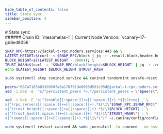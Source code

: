 ```yaml
---
hide_table_of_contents: false
title: State sync
sidebar_position: 4
---
```


<div class="h1-with-icon icon-jackal">
# State sync
</div>
###### Chain ID: `mesomelas-1` | Current Node Version: `vcanary-17-gb6ed8056`

```bash
SNAP_RPC=https://jackal-t-rpc.noders.services:443 && \
LATEST_HEIGHT=$(curl -s $SNAP_RPC/block | jq -r .result.block.header.height); \
BLOCK_HEIGHT=$((LATEST_HEIGHT - 2000)); \
TRUST_HASH=$(curl -s "$SNAP_RPC/block?height=$BLOCK_HEIGHT" | jq -r .result.block_id.hash) && \
echo $LATEST_HEIGHT $BLOCK_HEIGHT $TRUST_HASH
```
```bash
sudo systemctl stop canined.service && canined tendermint unsafe-reset-all --home ~/.canine --keep-addr-book
```
```bash
peers="687a7185b8310900fa0a176f913e6996d591c95d@jackal-t-rpc.noders.services:14656"
sed -i.bak -e  "s/^persistent_peers *=.*/persistent_peers = \"$peers\"/" ~/.canine/config/config.toml
```
```bash
sed -i.bak -E "s|^(enable[[:space:]]+=[[:space:]]+).*$|\1true| ; \
s|^(rpc_servers[[:space:]]+=[[:space:]]+).*$|\1\"$SNAP_RPC,$SNAP_RPC\"| ; \
s|^(trust_height[[:space:]]+=[[:space:]]+).*$|\1$BLOCK_HEIGHT| ; \
s|^(trust_hash[[:space:]]+=[[:space:]]+).*$|\1\"$TRUST_HASH\"| ; \
s|^(seeds[[:space:]]+=[[:space:]]+).*$|\1\"\"|" ~/.canine/config/config.toml
```
```bash
sudo systemctl restart canined && sudo journalctl -fu canined --no-hostname -o cat
```
